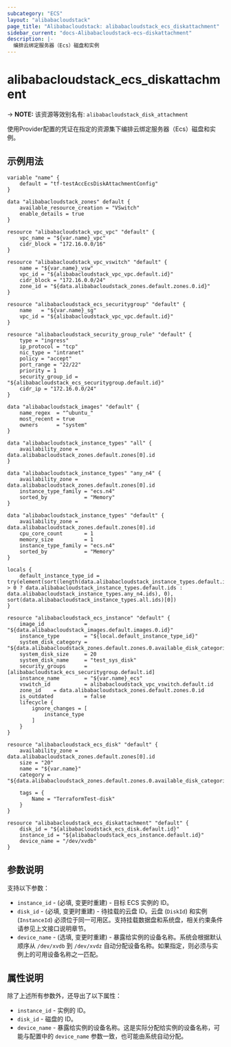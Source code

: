 ```yaml
---
subcategory: "ECS"
layout: "alibabacloudstack"
page_title: "Alibabacloudstack: alibabacloudstack_ecs_diskattachment"
sidebar_current: "docs-Alibabacloudstack-ecs-diskattachment"
description: |- 
  编排云绑定服务器（Ecs）磁盘和实例
---
```


# alibabacloudstack_ecs_diskattachment
-> **NOTE:** 该资源等效别名有: `alibabacloudstack_disk_attachment`

使用Provider配置的凭证在指定的资源集下编排云绑定服务器（Ecs）磁盘和实例。

## 示例用法

```hcl
variable "name" {
	default = "tf-testAccEcsDiskAttachmentConfig"
}

data "alibabacloudstack_zones" default {
	available_resource_creation = "VSwitch"
	enable_details = true
}

resource "alibabacloudstack_vpc_vpc" "default" {
	vpc_name = "${var.name}_vpc"
	cidr_block = "172.16.0.0/16"
}

resource "alibabacloudstack_vpc_vswitch" "default" {
	name = "${var.name}_vsw"
	vpc_id = "${alibabacloudstack_vpc_vpc.default.id}"
	cidr_block = "172.16.0.0/24"
	zone_id = "${data.alibabacloudstack_zones.default.zones.0.id}"
}

resource "alibabacloudstack_ecs_securitygroup" "default" {
	name   = "${var.name}_sg"
	vpc_id = "${alibabacloudstack_vpc_vpc.default.id}"
}

resource "alibabacloudstack_security_group_rule" "default" {
	type = "ingress"
	ip_protocol = "tcp"
	nic_type = "intranet"
	policy = "accept"
	port_range = "22/22"
	priority = 1
	security_group_id = "${alibabacloudstack_ecs_securitygroup.default.id}"
	cidr_ip = "172.16.0.0/24"
}

data "alibabacloudstack_images" "default" {
	name_regex  = "^ubuntu_"
	most_recent = true
	owners      = "system"
}

data "alibabacloudstack_instance_types" "all" {
	availability_zone = data.alibabacloudstack_zones.default.zones[0].id
}

data "alibabacloudstack_instance_types" "any_n4" {
	availability_zone = data.alibabacloudstack_zones.default.zones[0].id
	instance_type_family = "ecs.n4"
	sorted_by            = "Memory"
}

data "alibabacloudstack_instance_types" "default" {
	availability_zone = data.alibabacloudstack_zones.default.zones[0].id
	cpu_core_count       = 1
	memory_size          = 1
	instance_type_family = "ecs.n4"
	sorted_by            = "Memory"
}

locals {
	default_instance_type_id = try(element(sort(length(data.alibabacloudstack_instance_types.default.instance_types) > 0 ? data.alibabacloudstack_instance_types.default.ids : data.alibabacloudstack_instance_types.any_n4.ids), 0), sort(data.alibabacloudstack_instance_types.all.ids)[0])
}

resource "alibabacloudstack_ecs_instance" "default" {
	image_id             = "${data.alibabacloudstack_images.default.images.0.id}"
	instance_type        = "${local.default_instance_type_id}"
	system_disk_category = "${data.alibabacloudstack_zones.default.zones.0.available_disk_categories.0}"
	system_disk_size     = 20
	system_disk_name     = "test_sys_disk"
	security_groups      = [alibabacloudstack_ecs_securitygroup.default.id]
	instance_name        = "${var.name}_ecs"
	vswitch_id           = alibabacloudstack_vpc_vswitch.default.id
	zone_id    = data.alibabacloudstack_zones.default.zones.0.id
	is_outdated          = false
	lifecycle {
		ignore_changes = [
			instance_type
		]
	}
}

resource "alibabacloudstack_ecs_disk" "default" {
	availability_zone = data.alibabacloudstack_zones.default.zones[0].id
	size = "20"
	name = "${var.name}"
	category = "${data.alibabacloudstack_zones.default.zones.0.available_disk_categories.0}"

	tags = {
		Name = "TerraformTest-disk"
	}
}

resource "alibabacloudstack_ecs_diskattachment" "default" {
	disk_id = "${alibabacloudstack_ecs_disk.default.id}"
	instance_id = "${alibabacloudstack_ecs_instance.default.id}"
	device_name = "/dev/xvdb"
}
```

## 参数说明

支持以下参数：

* `instance_id` - (必填, 变更时重建) - 目标 ECS 实例的 ID。
* `disk_id` - (必填, 变更时重建) - 待挂载的云盘 ID。云盘 (`DiskId`) 和实例 (`InstanceId`) 必须位于同一可用区。支持挂载数据盘和系统盘，相关约束条件请参见上文接口说明章节。
* `device_name` - (选填, 变更时重建) - 暴露给实例的设备名称。系统会根据默认顺序从 `/dev/xvdb` 到 `/dev/xvdz` 自动分配设备名称。如果指定，则必须与实例上的可用设备名称之一匹配。

## 属性说明

除了上述所有参数外，还导出了以下属性：

* `instance_id` - 实例的 ID。
* `disk_id` - 磁盘的 ID。
* `device_name` - 暴露给实例的设备名称。这是实际分配给实例的设备名称，可能与配置中的 `device_name` 参数一致，也可能由系统自动分配。